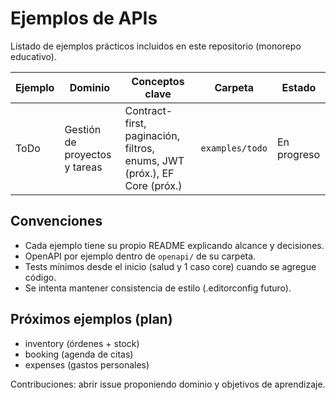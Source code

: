 # Ejemplos de APIs

Listado de ejemplos prácticos incluidos en este repositorio (monorepo educativo).

| Ejemplo | Dominio | Conceptos clave | Carpeta | Estado |
|---------|---------|-----------------|---------|--------|
| ToDo | Gestión de proyectos y tareas | Contract-first, paginación, filtros, enums, JWT (próx.), EF Core (próx.) | `examples/todo` | En progreso |

## Convenciones
 
- Cada ejemplo tiene su propio README explicando alcance y decisiones.
- OpenAPI por ejemplo dentro de `openapi/` de su carpeta.
- Tests mínimos desde el inicio (salud y 1 caso core) cuando se agregue código.
- Se intenta mantener consistencia de estilo (.editorconfig futuro).

## Próximos ejemplos (plan)
 
- inventory (órdenes + stock)
- booking (agenda de citas)
- expenses (gastos personales)

Contribuciones: abrir issue proponiendo dominio y objetivos de aprendizaje.
